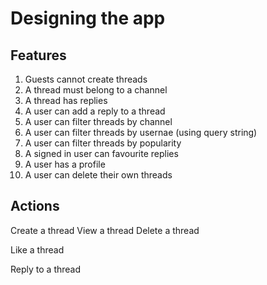 Designing the app
=====================

Features
--------

1. Guests cannot create threads
2. A thread must belong to a channel
3. A thread has replies
4. A user can add a reply to a thread
5. A user can filter threads by channel
6. A user can filter threads by usernae (using query string)
7. A user can filter threads by popularity
8. A signed in user can favourite replies
9. A user has a profile
10. A user can delete their own threads

Actions
--------


Create a thread
View a thread
Delete a thread

Like a thread

Reply to a thread
